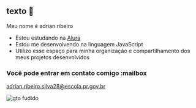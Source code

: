 ## texto 🦦




Meu nome é adrian ribeiro

- Estou estudando na [Alura](https://www.alura.com.br)
- Estou me desenvolvendo na linguagem JavaScript
- Utilizo esse espaço para minha organização e compartilhamento dos meus projetos desenvolvidos

### Você pode entrar em contato comigo :mailbox

adrian.ribeiro.silva28@escola.pr.gov.br

![gto fudido](https://tenor.com/pt-BR/view/cat-jinx-gif-12808090682772849312)

